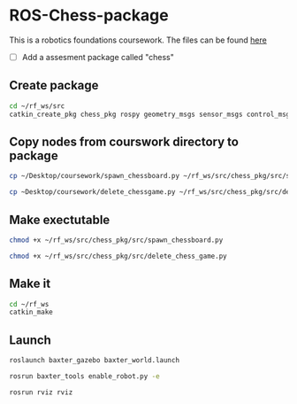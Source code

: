 # ROS-Chess-package

This is a robotics foundations coursework. The files can be found [here](https://moodle.gla.ac.uk/course/view.php?id=34588)

- [ ] Add a assesment package called "chess"

## Create package

```bash
cd ~/rf_ws/src
catkin_create_pkg chess_pkg rospy geometry_msgs sensor_msgs control_msgs trajectory_msgs baxter_core_msgs baxter_interface
```
## Copy nodes from courswork directory to package

```bash
cp ~/Desktop/coursework/spawn_chessboard.py ~/rf_ws/src/chess_pkg/src/spawn_chessboard.py
```

```bash
cp ~Desktop/coursework/delete_chessgame.py ~/rf_ws/src/chess_pkg/src/delete_chessgame.py
```

## Make exectutable

```bash
chmod +x ~/rf_ws/src/chess_pkg/src/spawn_chessboard.py
```

```bash
chmod +x ~/rf_ws/src/chess_pkg/src/delete_chess_game.py
```

## Make it

```bash
cd ~/rf_ws
catkin_make
```

## Launch

```bash
roslaunch baxter_gazebo baxter_world.launch
```

```bash
rosrun baxter_tools enable_robot.py -e
```

```bash
rosrun rviz rviz
```
